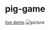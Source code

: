 # pig-game
[live demo](https://zhenghaohe.github.io/pig-game/)
![picture](https://github.com/zhenghaohe/pig-game/index.png)
